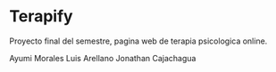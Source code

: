 # Terapify
Proyecto final del semestre, pagina web de terapia psicologica online.

Ayumi Morales
Luis Arellano
Jonathan Cajachagua
